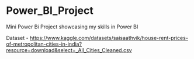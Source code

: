 # Power_BI_Project
Mini Power Bi Project showcasing my skills in Power BI


Dataset - https://www.kaggle.com/datasets/saisaathvik/house-rent-prices-of-metropolitan-cities-in-india?resource=download&select=_All_Cities_Cleaned.csv
